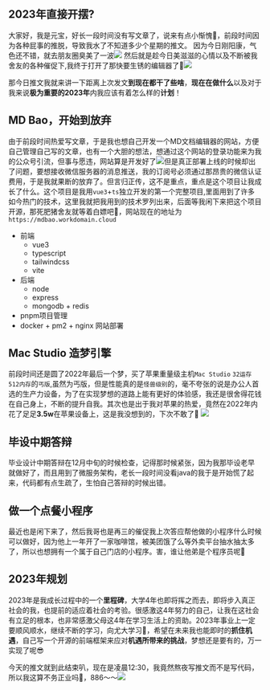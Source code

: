 ## 2023年直接开摆?

大家好，我是元宝，好长一段时间没有写文章了，说来有点小惭愧🥹，前段时间因为各种屁事的推脱，导致我水了不知道多少个星期的推文。
因为今日刚阳康，气色还不错，就去朋友圈臭美了一波![](https://mmbiz.qpic.cn/mmbiz_png/r06f09AAJObu1Eyx2YicuXUBJ50EPFJSVqQyXUS8RDsUhGIL8haOQDOJ3AlJunBcrEqKGib1YV7zIP84CWVwMXOQ/0?wx_fmt=png)
然后就是趁今日美滋滋的心情以及不断被我舍友的各种催促下,我终于打开了那快要生锈的编辑器了🥹![](https://mmbiz.qpic.cn/mmbiz_jpg/r06f09AAJObu1Eyx2YicuXUBJ50EPFJSVH3efb3BeE0YH3TU6C1uY4vqcNLKSoKLvw5kq6TB0lgAcvNftnLaqWg/0?wx_fmt=jpeg)

那今日推文我就来讲一下距离上次发文**到现在都干了些啥**，**现在在做什么**以及对于我来说**极为重要的2023年**内我应该有着怎么样的**计划**！

## MD Bao，开始到放弃
由于前段时间热爱写文章，于是我也想自己开发一个MD文档编辑器的网站，方便自己管理自己写的文章，也有一个大胆的想法，想通过这个网站的登录功能来为我的公众号引流，但事与愿违，网站算是开发好了![](https://mmbiz.qpic.cn/mmbiz_jpg/r06f09AAJObu1Eyx2YicuXUBJ50EPFJSVibuXzvoFFLLzibacevvlE5NkMO2RpiaLpoDkhSmRKYjcZBfhKUHwdI60A/0?wx_fmt=jpeg)但是真正部署上线的时候却出了问题，要想接收微信服务器的消息推送，我的订阅号必须通过那昂贵的微信认证费用，于是我就果断的放弃了。但言归正传，这不是重点，重点是这个项目让我成长了什么。这个项目是我用`vue3`+`ts`独立开发的第一个完整项目,里面用到了许多如今热门的技术，这里我就把我用到的技术罗列出来，后面等我闲下来把这个项目开源，那死肥猪舍友就等着白嫖吧🥹，网站现在的地址为`https://mdbao.workdomain.cloud`
- 前端
  - vue3
  - typescript
  - tailwindcss
  - vite
- 后端
  - node
  - express
  - mongodb + redis
- pnpm项目管理
- docker + pm2 + nginx 网站部署

## Mac Studio 造梦引擎
前段时间还是圆了2022年最后一个梦，买了苹果重量级主机`Mac Studio` `32运存` `512内存`的`丐版`,虽然为丐版，但是性能真的是`怪兽级别`的，毫不夸张的说是办公人首选的生产力设备，为了在实现梦想的道路上能有更好的体验感，我还是很舍得花钱在自己身上，不断的提升自我。其次也是出于我对苹果的热爱，竟然在2022年内花了足足**3.5w**在苹果设备上，这是我没想到的，下次不敢了🥹
![](https://mmbiz.qpic.cn/mmbiz_jpg/r06f09AAJObu1Eyx2YicuXUBJ50EPFJSVrlU6LZ5UmQGe2zprPBsbIUvUSEd9rlcIvsK5axe72TxErwZGHICnug/0?wx_fmt=jpeg)

## 毕设中期答辩
毕业设计中期答辩在12月中旬的时候检查，记得那时候紧张，因为我那毕设老早就做好了，而且用到了微服务架构，老长一段时间没看java的我于是开始慌了起来，代码都有点生疏了，生怕自己答辩的时候出错。

## 做一个点餐小程序
最近也是闲下来了，然后我哥也是再三的催促我上次答应帮他做的小程序什么时候可以做好，因为他上一年开了一家咖啡馆，被美团饿了么等外卖平台抽水抽太多了，所以也想拥有一个属于自己门店的小程序。害，谁让他弟是个程序员呢🥹

## 2023年规划
2023年是我成长过程中的一个**里程碑**，大学4年也即将挥之而去，即将步入真正社会的我，也提前的适应着社会的考验。很感激这4年努力的自己，让我在这社会有立足的根本，也非常感激父母这4年在学习生活上的资助。2023年事业上一定要顺风顺水，继续不断的学习，向尤大学习🥹，希望在未来我也能即时的**抓住机遇**，自己写一个开源的前端框架来应对**机遇所带来的挑战**，梦想还是要有的，万一实现了呢😎

今天的推文就到此结束叭，现在是凌晨12:30，我竟然熬夜写推文而不是写代码，所以我这算不务正业吗🥹，886～～![](https://mmbiz.qpic.cn/mmbiz_jpg/r06f09AAJObu1Eyx2YicuXUBJ50EPFJSVXdDl7ic6yqOE6tO0COdkzHibibEszIPb3B8UFHCN5aISuTJ6avkaXNdHQ/0?wx_fmt=jpeg)